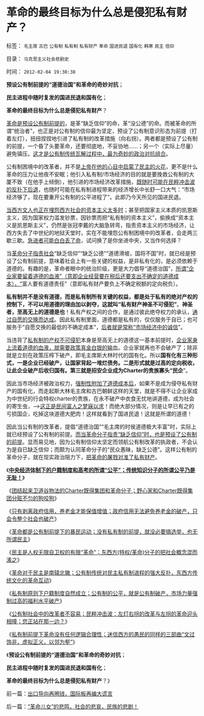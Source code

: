 # 革命的最终目标为什么总是侵犯私有财产？

标签： `毛主席` `古巴` `公有制` `私有制` `私有财产` `革命` `国进民退` `国有化` `韩寒` `民主` `信仰` 

目录： `马克思主义社会悲剧史`

时间： `2012-02-04 19:30:38`

**预设公有制前提的“道德治国”和革命的奇妙对抗**；

**民主进程中随时复发的国进民退和国有化**；

**革命的最终目标为什么总是侵犯私有财产**？

[革命是预设公有制前提的](../../../2012/2/2/革命都是预设公有制前提下的暴民运动.md)，是革“缺乏信仰”的命，革“没公德”的命。而被革命的所谓“统治者”，也正是对公有制的信仰最为坚定，预设了公有制意识形态为前提（打着左灯），扭扭捏捏地引进了私有制的改革措施（向右拐）。两者都是预设了公有制的前提，一个昏了头要革命，还要彻底地，不妥协地……；另一个（实际上尽量）避免镇压。[这才是公有制传统瓦解过程中，最为奇妙的政治对抗组合](../../../2012/2/2/民粹冲击波！革命压力对于民主进程是南辕北辙.md)。

公有制困境中的改革者，并不是[上帝在他的心目中启蒙了民主的火花](../../../2010/6/15/进化论天人必然合一存在必然合理.md)，更不是什么革命的压力让他夜不安眠；他引入私有制/市场经济的目的就是要挽救公有制的大厦不致（在他手上倾倒），他引进的市场经济改革措施，[既随时可能在民粹冲击波的反扑下后退](../../../2010/5/14/传染性精神病看“民主”确实会乱的.md)，也随时可能在私有制进程带来的经济增长中长舒一口大气：“市场经济够了，现在要重开公有制的公平进程了”。此即乃今天所见的国进民退。

[当西方文人也正在埋怨西方社会的资本主义太多时](../../../2012/1/30/达沃斯论坛倒打一耙.md)；甚至把国家主义本质的凯恩斯主义，因为国家权力滥发钞票，因钞票而把“私有制的资本主义”，偷换成“资本主义是凯恩斯主义”，仍然是张冠李戴的大脑急转弯，指责资本主义的市场经济，让西方失去了中世纪的地狱天堂时，实在不能埋怨公有制困境中的改革者，会走两三歇三歇。[急进者可能白白丢了命](../../../2012/2/1/横眉冷对伪君子，左狗总是闹革命.md)，试问换了是你坐进中央，又当作何选择？

当[革命分子指责社会](../../../2012/2/2/左得可怕！懂得不革命的只是一小撮；.md)“缺乏信仰”“缺乏公德”“道德滑坡，国将不国”时，就已经是预设了公有制前提，意味着社会上有一些关键的权益，是非私有化的，是必须依赖于道德的。有趣的是，革命者眼中的统治阶级，更是大力倡导“道德治国”，[所谓“企业家要留着道德的血液”（意即企业经营要在税后还要支出不确定的道德成本），“](../../../2012/1/14/中国改革谨防改到印度失败的道路上.md)富人要有道德责任”（意即私有财产要负上不确定税额的定向税负）。

**私有制并不是没有道德，而是私有制所有关键的权益，都是处于私有的绝对产权的控制下，不可以用道德的理由加以剥夺，这就叫“私有财产神圣不可侵犯”**。**神圣者，至高无上的道德是也**！私有产权之间的合作，是通过彼此绝夺权力的承认，[通过自愿的交换而达成](../../../2009/10/30/资本主义和公民主义，和社会特权.md)。因此私有制里面，道德都是私有的，仅仅服务于自已；也可服务于“自愿交换的最低的不确定成本”，[后者就是常称“市场经济中的诚信](../../../2011/6/17/资本家是最可爱的蠢驴，是消费者最忠实的朋友.md)”。

当违背了[私有制的产权不可侵犯](../../../2011/12/6/侵犯私有财产，比创造财富更轻易.md)本身是至高无上的道德这一基本前提时，[企业家身上流着道德的血液，就需要政策真金白银的输](../../../2011/12/8/中世纪道德经济学的通往奴役之路.md)血。企业家就再也不会破产了；除非就是立刻在政策压榨下破产，即毛主席斯大林时代的国有化。所以**国有化有三种形式，一是企业已经破产，让国家背起一堆烂债务。二是形式就是过高的定向税收，让此企业破产后收归国有。第三就是招安企业成为Charter的贵族寡头“民企**”。

因此当市场经济被政治权力，[强制性附加了道德成本后](../../../2011/12/8/中世纪延续至今的道德经济学.md)，如果不是成为侵夺私有财产的国有化，而走起斯大林毛主席和古巴朝鲜这样的天堂，就是不得不让企业家成为中世纪的行会特权charter的贵族，在永不破产中衣食无忧地讲道德，成为社会的寄生虫，——>[这正是民间富人之梦寐以求](../../../2011/11/16/“信仰”“无私”“道德”“向弱者倾斜”的含义.md)！而绝大部分情况，则是让早已有之的亏损国企，吃掉这块道德大肥肉！这样就看到了国进民退！这就是所谓的道德！

因此当公有制的改革者，提倡“道德治国”“毛主席的时侯道德极大丰富”时，实际上就已经预设了公有制的前提。[而当革命分子指责“缺乏信仰”时，也是预设了公有制的前提](../../../2010/5/6/为什么“缺乏信仰”的社会总是生机勃勃？.md)。显而易见地，因为公有制信仰太坚定而领航公有制改革的执政者，不会认为是自已缺乏信仰；而颇为认同革命分子的“民众愚昧，缺乏公德”。这样公有制的革命分子，就在现实政治阻力下，[把革命的屠戮对准了私有财产](../../../2012/2/2/革命都是预设公有制前提下的暴民运动.md)。

《[**中央经济体制下的户籍制度和高考的所谓“公平”；传统知识分子的所谓公平乃是无耻！**](../../../2012/2/1/预设公有制前提的所谓“公平”实乃无耻！.md)》

《[团结起来卫道谷物法的Charter既得集团和革命分子；野心家和Charter既得集团分赃不匀的狗咬狗](../../../2012/2/1/横眉冷对伪君子，左狗总是闹革命.md)》

《[只有剥离政府信用，养老金才能保值增值；政府信用无法避免养老金的破产，只会令整个社会也破产](../../../2012/2/1/只有剥离政府信用，养老金才能保值增值.md)》

《[革命都是公有制前提下的暴民运动；没有私有制的前提，就没必要搞选举，也无所谓民主](../../../2012/2/2/革命都是预设公有制前提下的暴民运动.md)》

《[民主是人权无限自卫权的有限“革命”；东西方(特权/革命)分子的把社会概念混而淆之](../../../2012/2/2/左得可怕！懂得不革命的只是一小撮；.md)》

《[革命对于民主是南辕北辙；公有制传统对民主私有制进程的强大反扑，东西方传统文化的革命互动](../../../2012/2/2/民粹冲击波！革命压力对于民主进程是南辕北辙.md)》

《[私有制原则下户籍制度自然成立；公有制的公平，就是公有制破产，市场力量强制过高的福利水平破产](../../../2012/2/3/公有制的公平就是破产,私有制原则下的户籍制度.md)》

《[公有制社会中的改革者不容易；民粹冲击波：左灯右拐的改革与左拐的革命迎头相撞；您正站在那一边？](../../../2012/2/3/公有制的改革者不容易；为什么要“打着左灯向右拐”？.md)》

《[私有制前提下革命没有任何逻辑合理性；迷信西方的愚民的同样的三部曲“文过饰非，虚拟正义，以邻为壑”](../../../2012/2/3/私有制下没有革命的合理性；崇拜西方的国产愚民.md)》

《**预设公有制前提的“道德治国”和革命的奇妙对抗**；

**民主进程中随时复发的国进民退和国有化**；

**革命的最终目标为什么总是侵犯私有财产**？》



前一篇：[出口导向再圈钱，国际板再编大谎言](../../../2012/2/3/出口导向再圈钱，国际板再编大谎言.md)

后一篇：[“革命儿女”的悲鸣，社会的悲哀，民族的悲剧！](../../../2012/2/4/“革命儿女”的悲鸣，社会的悲哀，民族的悲剧！.md)